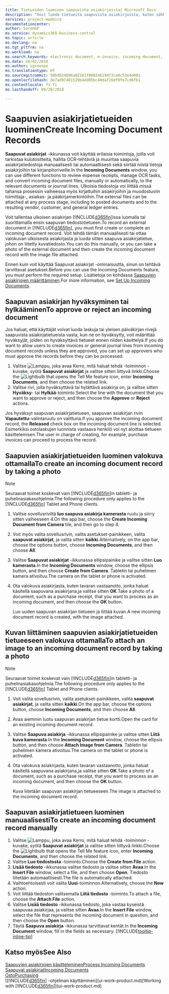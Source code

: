 ```yaml
---
title: Tietueiden luominen saapuvista asiakirjoista| Microsoft Docs
description: "Voit luoda tietueita saapuvista asiakirjoista, kuten sähköisistä laskuista, ja hallita OCR-tehtäviä, sähköistä kaupankäyntiä ja asiakirjojen vaihtopalvelua."
services: project-madeira
documentationcenter: 
author: SorenGP
ms.service: dynamics365-business-central
ms.topic: article
ms.devlang: na
ms.tgt_pltfrm: na
ms.workload: na
ms.search.keywords: electronic document, e-invoice, incoming document, OCR, ecommerce, document exchange, import invoice
ms.date: 10/01/2018
ms.author: sgroespe
ms.translationtype: HT
ms.sourcegitcommit: 9dbd92409ba02281f008246194f3ce0c53e4e001
ms.openlocfilehash: de7ad97401529b4dd05bc40daf16df0fe7cd6fb1
ms.contentlocale: fi-fi
ms.lasthandoff: 09/28/2018

---
```

# <a name="create-incoming-document-records"></a><span data-ttu-id="1fc65-103">Saapuvien asiakirjatietueiden luominen</span><span class="sxs-lookup"><span data-stu-id="1fc65-103">Create Incoming Document Records</span></span>
<span data-ttu-id="1fc65-104">**Saapuvat asiakirjat** -ikkunassa voit käyttää erilaisia toimintoja, joilla voit tarkistaa kulutositteita, hallita OCR-tehtäviä ja muuntaa saapuvia asiakirjatiedostoja manuaalisesti tai automaattisesti sekä siirtää niistä tietoja asiakirjoihin tai kirjanpitoriveille.</span><span class="sxs-lookup"><span data-stu-id="1fc65-104">In the **Incoming Documents** window, you can use different functions to review expense receipts, manage OCR tasks, and convert incoming document files, manually or automatically, to the relevant documents or journal lines.</span></span> <span data-ttu-id="1fc65-105">Ulkoisia tiedostoja voi liittää missä tahansa prosessin vaiheessa myös kirjattuihin asiakirjoihin ja muodostuviin toimittaja-, asiakas- ja pääkirjamerkintöihin.</span><span class="sxs-lookup"><span data-stu-id="1fc65-105">The external files can be attached at any process stage, including to posted documents and to the resulting vendor, customer, and general ledger entries.</span></span>

<span data-ttu-id="1fc65-106">Voit tallentaa ulkoisen asiakirjan [!INCLUDE[d365fin](includes/d365fin_md.md)]issa luomalla tai suorittamalla ensin saapuvan tiedostotietueen.</span><span class="sxs-lookup"><span data-stu-id="1fc65-106">To record an external document in [!INCLUDE[d365fin](includes/d365fin_md.md)], you must first create or complete an incoming document record.</span></span> <span data-ttu-id="1fc65-107">Voit tehdä tämän manuaalisesti tai ottaa valokuvan ulkoisesta asiakirjasta ja luoda sitten saapuva asiakirjatietue, johon on liitetty kuvatiedosto.</span><span class="sxs-lookup"><span data-stu-id="1fc65-107">You can do this manually, or you can take a photo of the external document and then create the incoming document record with the image file attached.</span></span>

<span data-ttu-id="1fc65-108">Ennen kuin voit käyttää Saapuvat asiakirjat -ominaisuutta, sinun on tehtävä tarvittavat asetukset.</span><span class="sxs-lookup"><span data-stu-id="1fc65-108">Before you can use the Incoming Documents feature, you must perform the required setup.</span></span> <span data-ttu-id="1fc65-109">Lisätietoja on kohdassa [Saapuvien asiakirjojen määrittäminen](across-how-setup-income-documents.md).</span><span class="sxs-lookup"><span data-stu-id="1fc65-109">For more information, see [Set Up Incoming Documents](across-how-setup-income-documents.md).</span></span>

## <a name="to-approve-or-reject-an-incoming-document"></a><span data-ttu-id="1fc65-110">Saapuvan asiakirjan hyväksyminen tai hylkääminen</span><span class="sxs-lookup"><span data-stu-id="1fc65-110">To approve or reject an incoming document</span></span>
<span data-ttu-id="1fc65-111">Jos haluat, että käyttäjät voivat luoda laskuja tai yleisen päiväkirjan rivejä saapuvista asiakirjatietueista vasta, kun ne on hyväksytty, voit määrittää hyväksyjät, joiden on hyväksyttävä tietueet ennen niiden käsittelyä.</span><span class="sxs-lookup"><span data-stu-id="1fc65-111">If you do want to allow users to create invoices or general journal lines from incoming document records unless they are approved, you can set up approvers who must approve the records before they can be processed.</span></span>

1. <span data-ttu-id="1fc65-112">Valitse ![Lamppu, joka avaa Kerro, mitä haluat tehdä -toiminnon](media/ui-search/search_small.png "Kerro, mitä haluat tehdä") -kuvake, syötä **Saapuvat asiakirjat** ja valitse sitten liittyvä linkki.</span><span class="sxs-lookup"><span data-stu-id="1fc65-112">Choose the ![Lightbulb that opens the Tell Me feature](media/ui-search/search_small.png "Tell me what you want to do") icon, enter **Incoming Documents**, and then choose the related link.</span></span>
2. <span data-ttu-id="1fc65-113">Valitse rivi, jolla hyväksyttävä tai hylättävä asiakirja on, ja valitse sitten **Hyväksy**- tai **Hylkää**-toiminto.</span><span class="sxs-lookup"><span data-stu-id="1fc65-113">Select the line with the document that you want to approve or reject, and then choose the **Approve** or **Reject** actions.</span></span>

<span data-ttu-id="1fc65-114">Jos hyväksyt saapuvan asiakirjatietueen, saapuvan asiakirjan rivin **Vapautettu**-valintaruutu on valittuna.</span><span class="sxs-lookup"><span data-stu-id="1fc65-114">If you approve the incoming document record, the **Released** check box on the incoming document line is selected.</span></span> <span data-ttu-id="1fc65-115">Esimerkiksi ostolaskujen luonnista vastaava henkilö voi nyt aloittaa tietueen käsittelemisen.</span><span class="sxs-lookup"><span data-stu-id="1fc65-115">The user in charge of creating, for example, purchase invoices can proceed to process the record.</span></span>

## <a name="to-create-an-incoming-document-record-by-taking-a-photo"></a><span data-ttu-id="1fc65-116">Saapuvien asiakirjatietueiden luominen valokuva ottamalla</span><span class="sxs-lookup"><span data-stu-id="1fc65-116">To create an incoming document record by taking a photo</span></span>
> [!NOTE]  
>   <span data-ttu-id="1fc65-117">Seuraavat toimet koskevat vain [!INCLUDE[d365fin](includes/d365fin_md.md)]in tabletti- ja puhelinasiakasohjelmia.</span><span class="sxs-lookup"><span data-stu-id="1fc65-117">The following procedure only applies to the [!INCLUDE[d365fin](includes/d365fin_md.md)] Tablet and Phone clients.</span></span>

1. <span data-ttu-id="1fc65-118">Valitse sovellusriviltä **luo saapuva asiakirja kamerasta** ruutu ja siirry sitten vaiheeseen 4.</span><span class="sxs-lookup"><span data-stu-id="1fc65-118">On the app bar, choose the **Create Incoming Document from Camera** tile, and then go to step 4.</span></span>
2. <span data-ttu-id="1fc65-119">Voit myös valita sovellusrivin, valita asetukset-painikkeen, valita **saapuvat asiakirjat**, ja valita sitten **kaikki**.</span><span class="sxs-lookup"><span data-stu-id="1fc65-119">Alternatively, on the app bar, choose the options button, choose **Incoming Documents**, and then choose **All**.</span></span>
3. <span data-ttu-id="1fc65-120">Valitse **Saapuvat asiakirjat** -ikkunassa ellipsipainike ja valitse sitten **Luo kamerasta**.</span><span class="sxs-lookup"><span data-stu-id="1fc65-120">In the **Incoming Documents** window, choose the ellipsis button, and then choose **Create from Camera**.</span></span> <span data-ttu-id="1fc65-121">Tabletin tai puhelimen kamera ativoituu.</span><span class="sxs-lookup"><span data-stu-id="1fc65-121">The camera on the tablet or phone is activated.</span></span>
4. <span data-ttu-id="1fc65-122">Ota valokuva asiakirjasta, kuten tavaran vastaanotto, jonka haluat käsitellä saapuvana asiakirjana,ja valitse sitten **OK**.</span><span class="sxs-lookup"><span data-stu-id="1fc65-122">Take a photo of a document, such as a purchase receipt, that you want to process as an incoming document, and then choose the **OK** button.</span></span>

    <span data-ttu-id="1fc65-123">Luo uuden saapuvan asiakirjan tietueen ja liittää kuvan.</span><span class="sxs-lookup"><span data-stu-id="1fc65-123">A new incoming document record is created, with the image attached.</span></span>

## <a name="to-attach-an-image-to-an-incoming-document-record-by-taking-a-photo"></a><span data-ttu-id="1fc65-124">Kuvan liittäminen saapuvien asiakirjatietueiden tietueeseen valokuva ottamalla</span><span class="sxs-lookup"><span data-stu-id="1fc65-124">To attach an image to an incoming document record by taking a photo</span></span>
> [!NOTE]  
>   <span data-ttu-id="1fc65-125">Seuraavat toimet koskevat vain [!INCLUDE[d365fin](includes/d365fin_md.md)]in tabletti- ja puhelinasiakasohjelmia.</span><span class="sxs-lookup"><span data-stu-id="1fc65-125">The following procedure only applies to the [!INCLUDE[d365fin](includes/d365fin_md.md)] Tablet and Phone clients.</span></span>

1. <span data-ttu-id="1fc65-126">Voit valita sovellusrivin, valita asetukset-painikkeen, valita **saapuvat asiakirjat**, ja valita sitten **kaikki**.</span><span class="sxs-lookup"><span data-stu-id="1fc65-126">On the app bar, choose the options button, choose **Incoming Documents**, and then choose **All**.</span></span>
2. <span data-ttu-id="1fc65-127">Avaa aiemmin luotu saapuvan asiakirjan tietue kortti.</span><span class="sxs-lookup"><span data-stu-id="1fc65-127">Open the card for an existing incoming document record.</span></span>
3. <span data-ttu-id="1fc65-128">Valitse **Saapuva asiakirja** -ikkunassa ellipsipainike ja valitse sitten **Liitä kuva kamerasta**.</span><span class="sxs-lookup"><span data-stu-id="1fc65-128">In the **Incoming Document** window, choose the ellipsis button, and then choose **Attach Image from Camera**.</span></span> <span data-ttu-id="1fc65-129">Tabletin tai puhelimen kamera ativoituu.</span><span class="sxs-lookup"><span data-stu-id="1fc65-129">The camera on the tablet or phone is activated.</span></span>
4. <span data-ttu-id="1fc65-130">Ota valokuva asiakirjasta, kuten tavaran vastaanotto, jonka haluat käsitellä saapuvana asiakirjana,ja valitse sitten **OK**.</span><span class="sxs-lookup"><span data-stu-id="1fc65-130">Take a photo of a document, such as a purchase receipt, that you want to process as an incoming document, and then choose the **OK** button.</span></span>

    <span data-ttu-id="1fc65-131">Kuva liitetään saapuvan asiakirjan tietueeseen.</span><span class="sxs-lookup"><span data-stu-id="1fc65-131">The image is attached to the incoming document record.</span></span>

## <a name="to-create-an-incoming-document-record-manually"></a><span data-ttu-id="1fc65-132">Saapuvan asiakirjatietueen luominen manuaalisesti</span><span class="sxs-lookup"><span data-stu-id="1fc65-132">To create an incoming document record manually</span></span>
1. <span data-ttu-id="1fc65-133">Valitse ![Lamppu, joka avaa Kerro, mitä haluat tehdä -toiminnon](media/ui-search/search_small.png "Kerro, mitä haluat tehdä") -kuvake, syötä **Saapuvat asiakirjat** ja valitse sitten liittyvä linkki.</span><span class="sxs-lookup"><span data-stu-id="1fc65-133">Choose the ![Lightbulb that opens the Tell Me feature](media/ui-search/search_small.png "Tell me what you want to do") icon, enter **Incoming Documents**, and then choose the related link.</span></span>
2. <span data-ttu-id="1fc65-134">Valitse **Luo tiedostosta** -toiminto.</span><span class="sxs-lookup"><span data-stu-id="1fc65-134">Choose the **Create from File** action.</span></span>  
3. <span data-ttu-id="1fc65-135">**Lisää tiedosto** -ikkunassa valitse tiedosto ja valitse sitten **Avaa**.</span><span class="sxs-lookup"><span data-stu-id="1fc65-135">In the **Insert File** window, select a file, and then choose **Open**.</span></span> <span data-ttu-id="1fc65-136">Tiedosto liitetään automaattisesti.</span><span class="sxs-lookup"><span data-stu-id="1fc65-136">The file is automatically attached.</span></span>
4. <span data-ttu-id="1fc65-137">Vaihtoehtoisesti voit valita **Uusi**-toiminnon.</span><span class="sxs-lookup"><span data-stu-id="1fc65-137">Alternatively, choose the **New** action.</span></span>
5. <span data-ttu-id="1fc65-138">Voit liittää tiedoston valitsemalla **Liitä tiedosto** -toiminto.</span><span class="sxs-lookup"><span data-stu-id="1fc65-138">To attach a file, choose the **Attach File** action.</span></span>
6. <span data-ttu-id="1fc65-139">Valitse **Lisää tiedosto** -ikkunassa tiedosto, joka vastaa kyseistä saapuvaa asiakirjaa, ja valitse sitten **Avaa**.</span><span class="sxs-lookup"><span data-stu-id="1fc65-139">In the **Insert File** window, select the file that represents the incoming document in question, and then choose the **Open** button.</span></span>
7. <span data-ttu-id="1fc65-140">Täytä **Saapuva asiakirja** -ikkunassa tarvittavat kentät.</span><span class="sxs-lookup"><span data-stu-id="1fc65-140">In the **Incoming Document** window, fill in the fields as necessary.</span></span> [!INCLUDE[tooltip-inline-tip](includes/tooltip-inline-tip_md.md)]

## <a name="see-also"></a><span data-ttu-id="1fc65-141">Katso myös</span><span class="sxs-lookup"><span data-stu-id="1fc65-141">See Also</span></span>
[<span data-ttu-id="1fc65-142">Saapuvien asiakirjojen käsitteleminen</span><span class="sxs-lookup"><span data-stu-id="1fc65-142">Process Incoming Documents</span></span>](across-process-income-documents.md)  
[<span data-ttu-id="1fc65-143">Saapuvat asiakirjat</span><span class="sxs-lookup"><span data-stu-id="1fc65-143">Incoming Documents</span></span>](across-income-documents.md)  
[<span data-ttu-id="1fc65-144">Osto</span><span class="sxs-lookup"><span data-stu-id="1fc65-144">Purchasing</span></span>](purchasing-manage-purchasing.md)  
<span data-ttu-id="1fc65-145">[[!INCLUDE[d365fin](includes/d365fin_md.md)] -ohjelman käyttäminen](ui-work-product.md)</span><span class="sxs-lookup"><span data-stu-id="1fc65-145">[Working with [!INCLUDE[d365fin](includes/d365fin_md.md)]](ui-work-product.md)</span></span>

